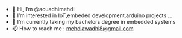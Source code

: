- 👋 Hi, I’m @aouadhimehdi
- 👀 I’m interested in IoT,embeded development,arduino projects ... 
- 🌱 I’m currently taking my bachelors degree in embedded systems 
- 📫 How to reach me : mehdiawadhi8@gmail.com

<!---
aouadhimehdi/aouadhimehdi is a ✨ special ✨ repository because its `README.md` (this file) appears on your GitHub profile.
You can click the Preview link to take a look at your changes.
--->
